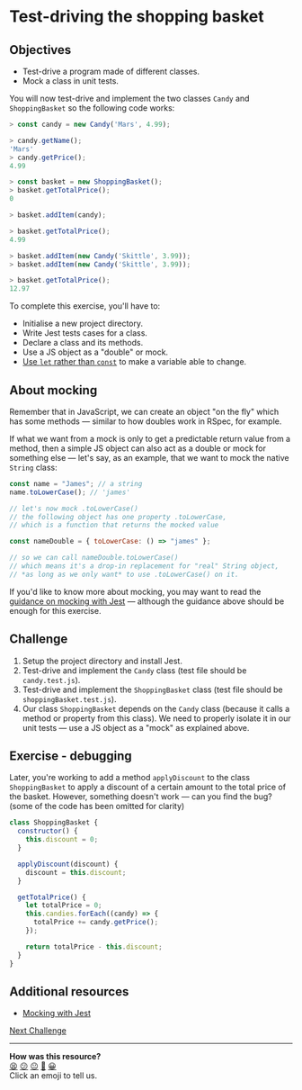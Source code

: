 # Test-driving the shopping basket

## Objectives

- Test-drive a program made of different classes.
- Mock a class in unit tests.

You will now test-drive and implement the two classes `Candy` and `ShoppingBasket` so the
following code works:

```javascript
> const candy = new Candy('Mars', 4.99);

> candy.getName();
'Mars'
> candy.getPrice();
4.99

> const basket = new ShoppingBasket();
> basket.getTotalPrice();
0

> basket.addItem(candy);

> basket.getTotalPrice();
4.99

> basket.addItem(new Candy('Skittle', 3.99));
> basket.addItem(new Candy('Skittle', 3.99));

> basket.getTotalPrice();
12.97
```

To complete this exercise, you'll have to:

- Initialise a new project directory.
- Write Jest tests cases for a class.
- Declare a class and its methods.
- Use a JS object as a "double" or mock.
- [Use `let` rather than
  `const`](https://developer.mozilla.org/en-US/docs/Web/JavaScript/Reference/Statements/let)
  to make a variable able to change.

## About mocking

Remember that in JavaScript, we can create an object "on the fly" which has some methods —
similar to how doubles work in RSpec, for example.

If what we want from a mock is only to get a predictable return value from a method, then
a simple JS object can also act as a double or mock for something else — let's say, as an
example, that we want to mock the native `String` class:

```js
const name = "James"; // a string
name.toLowerCase(); // 'james'

// let's now mock .toLowerCase()
// the following object has one property .toLowerCase,
// which is a function that returns the mocked value

const nameDouble = { toLowerCase: () => "james" };

// so we can call nameDouble.toLowerCase()
// which means it's a drop-in replacement for "real" String object,
// *as long as we only want* to use .toLowerCase() on it.
```

If you'd like to know more about mocking, you may want to read the [guidance on mocking
with Jest](../pills/mocking_with_jest.md) — although the guidance above should be enough
for this exercise.

## Challenge

1. Setup the project directory and install Jest.
2. Test-drive and implement the `Candy` class (test file should be `candy.test.js`).
3. Test-drive and implement the `ShoppingBasket` class (test file should be
   `shoppingBasket.test.js`).
4. Our class `ShoppingBasket` depends on the `Candy` class (because it calls a method or
   property from this class). We need to properly isolate it in our unit tests — use a JS
   object as a "mock" as explained above.

## Exercise - debugging

Later, you're working to add a method `applyDiscount` to the class `ShoppingBasket` to
apply a discount of a certain amount to the total price of the basket. However, something
doesn't work — can you find the bug? (some of the code has been omitted for clarity)

```javascript
class ShoppingBasket {
  constructor() {
    this.discount = 0;
  }

  applyDiscount(discount) {
    discount = this.discount;
  }

  getTotalPrice() {
    let totalPrice = 0;
    this.candies.forEach((candy) => {
      totalPrice += candy.getPrice();
    });

    return totalPrice - this.discount;
  }
}
```

## Additional resources

- [Mocking with Jest](../pills/mocking_with_jest.md)

[Next Challenge](04_thermostat.md)

<!-- BEGIN GENERATED SECTION DO NOT EDIT -->

---

**How was this resource?**  
[😫](https://airtable.com/shrUJ3t7KLMqVRFKR?prefill_Repository=makersacademy/javascript-fundamentals&prefill_File=challenges/03_shopping_basket.md&prefill_Sentiment=😫) [😕](https://airtable.com/shrUJ3t7KLMqVRFKR?prefill_Repository=makersacademy/javascript-fundamentals&prefill_File=challenges/03_shopping_basket.md&prefill_Sentiment=😕) [😐](https://airtable.com/shrUJ3t7KLMqVRFKR?prefill_Repository=makersacademy/javascript-fundamentals&prefill_File=challenges/03_shopping_basket.md&prefill_Sentiment=😐) [🙂](https://airtable.com/shrUJ3t7KLMqVRFKR?prefill_Repository=makersacademy/javascript-fundamentals&prefill_File=challenges/03_shopping_basket.md&prefill_Sentiment=🙂) [😀](https://airtable.com/shrUJ3t7KLMqVRFKR?prefill_Repository=makersacademy/javascript-fundamentals&prefill_File=challenges/03_shopping_basket.md&prefill_Sentiment=😀)  
Click an emoji to tell us.

<!-- END GENERATED SECTION DO NOT EDIT -->
